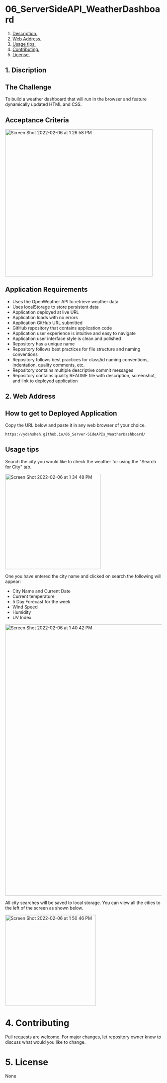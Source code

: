 # 06_ServerSideAPI_WeatherDashboard
1. [ Description. ](#desc)
2. [ Web Address. ](#web-address)
3. [ Usage tips. ](#usage)
4. [ Contributing. ](#contributing)
5. [ License. ](#license)

<a name="desc"></a>
## 1. Discription
## The Challenge
To build a weather dashboard that will run in the browser and feature dynamically updated HTML and CSS.
## Acceptance Criteria 
<img width="474" alt="Screen Shot 2022-02-06 at 1 26 58 PM" src="https://user-images.githubusercontent.com/93455758/152695620-cc3c4697-d2a7-4966-9272-d906fa907b83.png">

## Application Requirements

* Uses the OpenWeather API to retrieve weather data
* Uses localStorage to store persistent data
* Application deployed at live URL
* Application loads with no errors
* Application GitHub URL submitted
* GitHub repository that contains application code
* Application user experience is intuitive and easy to navigate
* Application user interface style is clean and polished
* Repository has a unique name
* Repository follows best practices for file structure and naming conventions
* Repository follows best practices for class/id naming conventions, indentation, quality comments, etc.
* Repository contains multiple descriptive commit messages
* Repository contains quality README file with description, screenshot, and link to deployed application

<a name="web-address"><a>
## 2. Web Address 
## How to get to Deployed Application
Copy the URL below and paste it in any web browser of your choice.
```html
https://ydahsheh.github.io/06_Server-SideAPIs_WeatherDashboard/
```
  <a name="usage"><a>
## Usage tips
    
Search the city you would like to check the weather for using the "Search for City" tab.
    
<img width="307" alt="Screen Shot 2022-02-06 at 1 34 48 PM" src="https://user-images.githubusercontent.com/93455758/152696018-fadc337a-eea3-480c-87a7-814a703d402c.png">

One you have entered the city name and clicked on search the following will appear: 
* City Name and Current Date
* Current temperature
* 5 Day Forecast for the week
* Wind Speed 
* Humidity
* UV Index  
 
 <img width="873" alt="Screen Shot 2022-02-06 at 1 40 42 PM" src="https://user-images.githubusercontent.com/93455758/152696248-10927b9c-0dc3-491d-a2b9-9a0e7ce782b5.png">

All city searches will be saved to local storage. You can view all the cities to the left of the screen as shown below.

<img width="292" alt="Screen Shot 2022-02-06 at 1 50 46 PM" src="https://user-images.githubusercontent.com/93455758/152696669-be54d151-1e0d-4627-a13e-8e45cf51cab0.png">

    
 <a name="contributing"><a>
# 4. Contributing 
Pull requests are welcome. For major changes, let repository owner know to discuss what would you like to change.

<a name="license"><a>
# 5. License 
None
 
 
    

